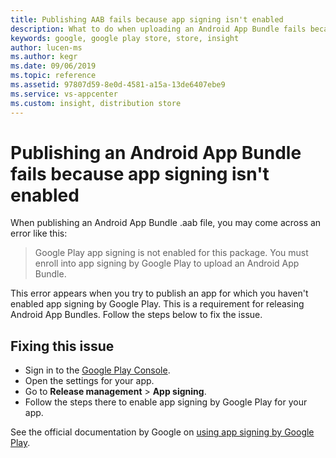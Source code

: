 ```yaml
---
title: Publishing AAB fails because app signing isn't enabled
description: What to do when uploading an Android App Bundle fails because Google Play App Signing isn't enabled.
keywords: google, google play store, store, insight
author: lucen-ms
ms.author: kegr
ms.date: 09/06/2019
ms.topic: reference
ms.assetid: 97807d59-8e0d-4581-a15a-13de6407ebe9
ms.service: vs-appcenter
ms.custom: insight, distribution store
---
```


# Publishing an Android App Bundle fails because app signing isn't enabled

When publishing an Android App Bundle .aab file, you may come across an error like this:

> Google Play app signing is not enabled for this package. You must enroll into app signing by Google Play to upload an Android App Bundle.

This error appears when you try to publish an app for which you haven't enabled app signing by Google Play. This is a requirement for releasing Android App Bundles. Follow the steps below to fix the issue.

## Fixing this issue

* Sign in to the [Google Play Console](https://play.google.com/apps/publish/).
* Open the settings for your app.
* Go to **Release management** > **App signing**.
* Follow the steps there to enable app signing by Google Play for your app.

See the official documentation by Google on [using app signing by Google Play](https://support.google.com/googleplay/android-developer/answer/7384423).
